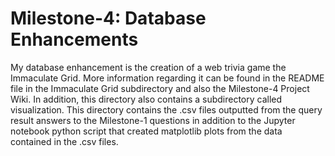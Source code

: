 # Milestone-4: Database Enhancements 
My database enhancement is the creation of a web trivia game the Immaculate Grid. More information regarding it can be found in the README file in the Immaculate Grid subdirectory and also the Milestone-4 Project Wiki. In addition, this directory also contains a subdirectory called visualization. This directory contains the .csv files outputted from the query result answers to the Milestone-1 questions in addition to the Jupyter notebook python script that created matplotlib plots from the data contained in the .csv files. 
